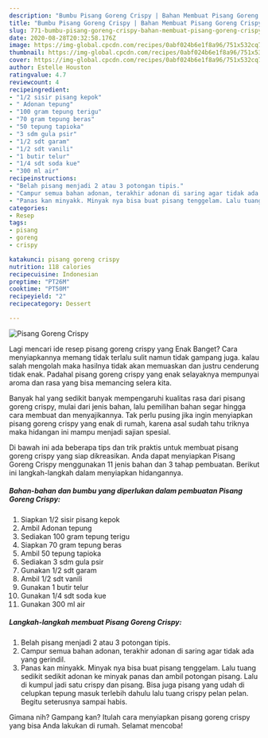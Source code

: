 ```yaml
---
description: "Bumbu Pisang Goreng Crispy | Bahan Membuat Pisang Goreng Crispy Yang Paling Enak"
title: "Bumbu Pisang Goreng Crispy | Bahan Membuat Pisang Goreng Crispy Yang Paling Enak"
slug: 771-bumbu-pisang-goreng-crispy-bahan-membuat-pisang-goreng-crispy-yang-paling-enak
date: 2020-08-28T20:32:58.176Z
image: https://img-global.cpcdn.com/recipes/0abf024b6e1f8a96/751x532cq70/pisang-goreng-crispy-foto-resep-utama.jpg
thumbnail: https://img-global.cpcdn.com/recipes/0abf024b6e1f8a96/751x532cq70/pisang-goreng-crispy-foto-resep-utama.jpg
cover: https://img-global.cpcdn.com/recipes/0abf024b6e1f8a96/751x532cq70/pisang-goreng-crispy-foto-resep-utama.jpg
author: Estelle Houston
ratingvalue: 4.7
reviewcount: 4
recipeingredient:
- "1/2 sisir pisang kepok"
- " Adonan tepung"
- "100 gram tepung terigu"
- "70 gram tepung beras"
- "50 tepung tapioka"
- "3 sdm gula psir"
- "1/2 sdt garam"
- "1/2 sdt vanili"
- "1 butir telur"
- "1/4 sdt soda kue"
- "300 ml air"
recipeinstructions:
- "Belah pisang menjadi 2 atau 3 potongan tipis."
- "Campur semua bahan adonan, terakhir adonan di saring agar tidak ada yang gerindil."
- "Panas kan minyakk. Minyak nya bisa buat pisang tenggelam. Lalu tuang sedikit sedikit adonan ke minyak panas dan ambil potongan pisang. Lalu di kumpul jadi satu crispy dan pisang. Bisa juga pisang yang udah di celupkan tepung masuk terlebih dahulu lalu tuang crispy pelan pelan. Begitu seterusnya sampai habis."
categories:
- Resep
tags:
- pisang
- goreng
- crispy

katakunci: pisang goreng crispy 
nutrition: 118 calories
recipecuisine: Indonesian
preptime: "PT26M"
cooktime: "PT50M"
recipeyield: "2"
recipecategory: Dessert

---
```



![Pisang Goreng Crispy](https://img-global.cpcdn.com/recipes/0abf024b6e1f8a96/751x532cq70/pisang-goreng-crispy-foto-resep-utama.jpg)

Lagi mencari ide resep pisang goreng crispy yang Enak Banget? Cara menyiapkannya memang tidak terlalu sulit namun tidak gampang juga. kalau salah mengolah maka hasilnya tidak akan memuaskan dan justru cenderung tidak enak. Padahal pisang goreng crispy yang enak selayaknya mempunyai aroma dan rasa yang bisa memancing selera kita.



Banyak hal yang sedikit banyak mempengaruhi kualitas rasa dari pisang goreng crispy, mulai dari jenis bahan, lalu pemilihan bahan segar hingga cara membuat dan menyajikannya. Tak perlu pusing jika ingin menyiapkan pisang goreng crispy yang enak di rumah, karena asal sudah tahu triknya maka hidangan ini mampu menjadi sajian spesial.


Di bawah ini ada beberapa tips dan trik praktis untuk membuat pisang goreng crispy yang siap dikreasikan. Anda dapat menyiapkan Pisang Goreng Crispy menggunakan 11 jenis bahan dan 3 tahap pembuatan. Berikut ini langkah-langkah dalam menyiapkan hidangannya.

<!--inarticleads1-->

##### Bahan-bahan dan bumbu yang diperlukan dalam pembuatan Pisang Goreng Crispy:

1. Siapkan 1/2 sisir pisang kepok
1. Ambil  Adonan tepung
1. Sediakan 100 gram tepung terigu
1. Siapkan 70 gram tepung beras
1. Ambil 50 tepung tapioka
1. Sediakan 3 sdm gula psir
1. Gunakan 1/2 sdt garam
1. Ambil 1/2 sdt vanili
1. Gunakan 1 butir telur
1. Gunakan 1/4 sdt soda kue
1. Gunakan 300 ml air




<!--inarticleads2-->

##### Langkah-langkah membuat Pisang Goreng Crispy:

1. Belah pisang menjadi 2 atau 3 potongan tipis.
1. Campur semua bahan adonan, terakhir adonan di saring agar tidak ada yang gerindil.
1. Panas kan minyakk. Minyak nya bisa buat pisang tenggelam. Lalu tuang sedikit sedikit adonan ke minyak panas dan ambil potongan pisang. Lalu di kumpul jadi satu crispy dan pisang. Bisa juga pisang yang udah di celupkan tepung masuk terlebih dahulu lalu tuang crispy pelan pelan. Begitu seterusnya sampai habis.




Gimana nih? Gampang kan? Itulah cara menyiapkan pisang goreng crispy yang bisa Anda lakukan di rumah. Selamat mencoba!
